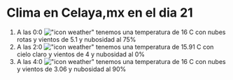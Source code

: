 # Clima en Celaya,mx en el dia 21

1. A las 0:0 !["icon weather"](http://openweathermap.org/img/w/04n.png) tenemos una temperatura de 16 C con nubes rotas y  vientos de 5.1 y nubosidad al 75%
1. A las 2:0 !["icon weather"](http://openweathermap.org/img/w/01n.png) tenemos una temperatura de 15.91 C con cielo claro y  vientos de 4 y nubosidad al 0%
1. A las 4:0 !["icon weather"](http://openweathermap.org/img/w/04n.png) tenemos una temperatura de 16 C con nubes y  vientos de 3.06 y nubosidad al 90%
